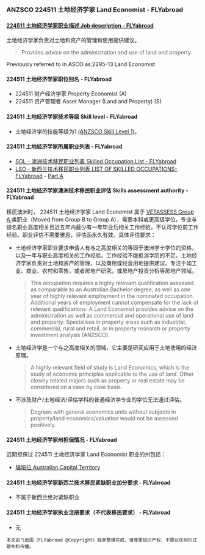 ### ANZSCO 224511 土地经济学家 Land Economist - FLYabroad ###

####  [224511 土地经济学家职业描述 Job description - FLYabroad](http://www.flyabroadvisa.com/anzsco/2245.html#224511)

土地经济学家负责对土地和资产的管理和使用提供建议。

> Provides advice on the administration and use of land and property.

Previously referred to in ASCO as:2295-13 Land Economist

#### 224511 土地经济学家职位别名 - FLYabroad
 
- 224511 财产经济学家 Property Economist (A)
- 224511	 资产管理者 Asset Manager (Land and Property) (S)

#### 224511 土地经济学家技术等级 Skill level - FLYabroad

- 土地经济学的技能等级为1 [(ANZSCO Skill Level 1)](http://www.flyabroadvisa.com/anzsco/)。

#### 224511 土地经济学家所属职业列表 - FLYabroad

- [SOL - 澳洲技术移民职业列表 Skilled Occupation List - FLYabroad](http://www.flyabroadvisa.com/sol/)
- [LSO - 新西兰技术移民职业列表 LIST OF SKILLED OCCUPATIONS-FLYabroad](http://nz.flyabroadvisa.com/lso/) - [Part A](parta)

#### 224511 土地经济学家澳洲技术移民职业评估 Skills assessment authority - FLYabroad

移民澳洲时， 224511 土地经济学家 Land Economist 属于 [VETASSESS Group A ](http://www.flyabroadvisa.com/ass/vetassess.html)类职业（Moved from Group B to Group A），需要本科或更高级学位，专业与提名职业高度相关且近五年内最少有一年毕业后相关工作经验，不认可学位前工作经验。职业评估不需要雅思，评估函永久有效。具体评估要求：

- 土地经济学家职业要求申请人有与之高度相关的等同于澳洲学士学位的资格，以及一年与职业高度相关的工作经验。工作经验不能抵消学历的不足。土地经济学家负责对土地和资产的管理，以及商用或经营用地提供建议。专注于如工业、商业、农村和零售，或者房地产研究，或房地产投资分析等房地产领域。
	>This occupation requires a highly relevant qualification assessed as comparable to an Australian Bachelor degree, as well as one year of highly relevant employment in the nominated occupation. Additional years of employment cannot compensate for the lack of relevant qualifications. A Land Economist provides advice on the administration as well as commercial and operational use of land and property. Specialises in property areas such as industrial, commercial, rural and retail, or in property research or property investment analysis (ANZSCO). 

- 土地经济学是一个与之高度相关的领域，它主要是研究应用于土地使用的经济原理。
	>A highly relevant field of study is Land Economics, which is the study of economic principles applicable to the use of land. Other closely related majors such as property or real estate may be considered on a case by case basis. 

- 不涉及财产/土地经济/评估学科的普通经济学专业的学位无法通过评估。
	>Degrees with general economics units without subjects in property/land economics/valuation would not be assessed positively. 


####  224511 土地经济学家州担保情况 - FLYabroad

近期担保过 224511 土地经济学家 Land Economist 职业的州包括：

- [堪培拉 Australian Capital Territory](http://www.flyabroadvisa.com/zdb/act.html)

####  224511 土地经济学家新西兰技术移民紧缺职业加分要求 - FLYabroad

- 不属于新西兰绝对紧缺职业  

####  224511 土地经济学家执业注册要求（不代表移民要求） - FLYabroad

- 无

`本文由飞出国（FLYabroad @Copyright）独家整理完成，请尊重知识产权，不要以任何形式散布和传播。`